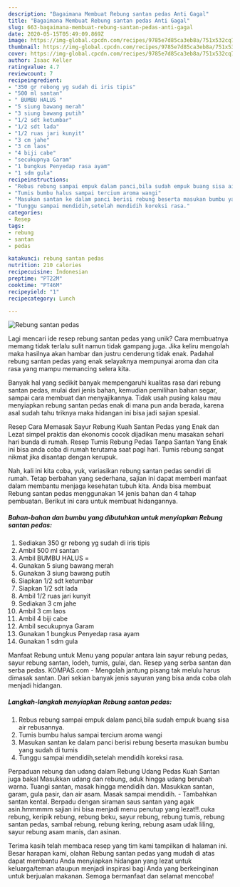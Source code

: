 ```yaml
---
description: "Bagaimana Membuat Rebung santan pedas Anti Gagal"
title: "Bagaimana Membuat Rebung santan pedas Anti Gagal"
slug: 663-bagaimana-membuat-rebung-santan-pedas-anti-gagal
date: 2020-05-15T05:49:09.869Z
image: https://img-global.cpcdn.com/recipes/9785e7d85ca3eb8a/751x532cq70/rebung-santan-pedas-foto-resep-utama.jpg
thumbnail: https://img-global.cpcdn.com/recipes/9785e7d85ca3eb8a/751x532cq70/rebung-santan-pedas-foto-resep-utama.jpg
cover: https://img-global.cpcdn.com/recipes/9785e7d85ca3eb8a/751x532cq70/rebung-santan-pedas-foto-resep-utama.jpg
author: Isaac Keller
ratingvalue: 4.7
reviewcount: 7
recipeingredient:
- "350 gr rebong yg sudah di iris tipis"
- "500 ml santan"
- " BUMBU HALUS "
- "5 siung bawang merah"
- "3 siung bawang putih"
- "1/2 sdt ketumbar"
- "1/2 sdt lada"
- "1/2 ruas jari kunyit"
- "3 cm jahe"
- "3 cm laos"
- "4 biji cabe"
- "secukupnya Garam"
- "1 bungkus Penyedap rasa ayam"
- "1 sdm gula"
recipeinstructions:
- "Rebus rebung sampai empuk dalam panci,bila sudah empuk buang sisa air rebusannya."
- "Tumis bumbu halus sampai tercium aroma wangi"
- "Masukan santan ke dalam panci berisi rebung beserta masukan bumbu yang sudah di tumis"
- "Tunggu sampai mendidih,setelah mendidih koreksi rasa."
categories:
- Resep
tags:
- rebung
- santan
- pedas

katakunci: rebung santan pedas 
nutrition: 210 calories
recipecuisine: Indonesian
preptime: "PT22M"
cooktime: "PT46M"
recipeyield: "1"
recipecategory: Lunch

---
```



![Rebung santan pedas](https://img-global.cpcdn.com/recipes/9785e7d85ca3eb8a/751x532cq70/rebung-santan-pedas-foto-resep-utama.jpg)

Lagi mencari ide resep rebung santan pedas yang unik? Cara membuatnya memang tidak terlalu sulit namun tidak gampang juga. Jika keliru mengolah maka hasilnya akan hambar dan justru cenderung tidak enak. Padahal rebung santan pedas yang enak selayaknya mempunyai aroma dan cita rasa yang mampu memancing selera kita.

Banyak hal yang sedikit banyak mempengaruhi kualitas rasa dari rebung santan pedas, mulai dari jenis bahan, kemudian pemilihan bahan segar, sampai cara membuat dan menyajikannya. Tidak usah pusing kalau mau menyiapkan rebung santan pedas enak di mana pun anda berada, karena asal sudah tahu triknya maka hidangan ini bisa jadi sajian spesial.

Resep Cara Memasak Sayur Rebung Kuah Santan Pedas yang Enak dan Lezat simpel praktis dan ekonomis cocok dijadikan menu masakan sehari hari bunda di rumah. Resep Tumis Rebung Pedas Tanpa Santan Yang Enak ini bisa anda coba di rumah terutama saat pagi hari. Tumis rebung sangat nikmat jika disantap dengan kerupuk.


Nah, kali ini kita coba, yuk, variasikan rebung santan pedas sendiri di rumah. Tetap berbahan yang sederhana, sajian ini dapat memberi manfaat dalam membantu menjaga kesehatan tubuh kita. Anda bisa membuat Rebung santan pedas menggunakan 14 jenis bahan dan 4 tahap pembuatan. Berikut ini cara untuk membuat hidangannya.

<!--inarticleads1-->

##### Bahan-bahan dan bumbu yang dibutuhkan untuk menyiapkan Rebung santan pedas:

1. Sediakan 350 gr rebong yg sudah di iris tipis
1. Ambil 500 ml santan
1. Ambil  BUMBU HALUS =
1. Gunakan 5 siung bawang merah
1. Gunakan 3 siung bawang putih
1. Siapkan 1/2 sdt ketumbar
1. Siapkan 1/2 sdt lada
1. Ambil 1/2 ruas jari kunyit
1. Sediakan 3 cm jahe
1. Ambil 3 cm laos
1. Ambil 4 biji cabe
1. Ambil secukupnya Garam
1. Gunakan 1 bungkus Penyedap rasa ayam
1. Gunakan 1 sdm gula


Manfaat Rebung untuk Menu yang popular antara lain sayur rebung pedas, sayur rebung santan, lodeh, tumis, gulai, dan. Resep yang serba santan dan serba pedas. KOMPAS.com - Mengolah jantung pisang tak melulu harus dimasak santan. Dari sekian banyak jenis sayuran yang bisa anda coba olah menjadi hidangan. 

<!--inarticleads2-->

##### Langkah-langkah menyiapkan Rebung santan pedas:

1. Rebus rebung sampai empuk dalam panci,bila sudah empuk buang sisa air rebusannya.
1. Tumis bumbu halus sampai tercium aroma wangi
1. Masukan santan ke dalam panci berisi rebung beserta masukan bumbu yang sudah di tumis
1. Tunggu sampai mendidih,setelah mendidih koreksi rasa.


Perpaduan rebung dan udang dalam Rebung Udang Pedas Kuah Santan juga bakal Masukkan udang dan rebung, aduk hingga udang berubah warna. Tuangi santan, masak hingga mendidih dan. Masukkan santan, garam, gula pasir, dan air asam. Masak sampai mendidih. - Tambahkan santan kental. Berpadu dengan siraman saus santan yang agak asin.hmmmmm sajian ini bisa menjadi menu penutup yang lezat!!.cuka rebung, keripik rebung, rebung beku, sayur rebung, rebung tumis, rebung santan pedas, sambal rebung, rebung kering, rebung asam udak liling, sayur rebung asam manis, dan asinan. 

Terima kasih telah membaca resep yang tim kami tampilkan di halaman ini. Besar harapan kami, olahan Rebung santan pedas yang mudah di atas dapat membantu Anda menyiapkan hidangan yang lezat untuk keluarga/teman ataupun menjadi inspirasi bagi Anda yang berkeinginan untuk berjualan makanan. Semoga bermanfaat dan selamat mencoba!
